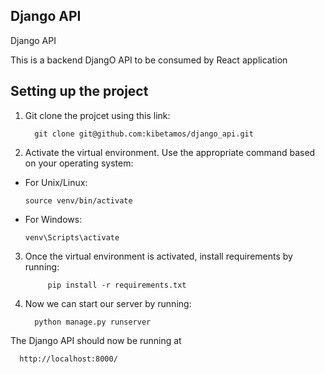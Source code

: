## Django API

Django API </br>


This is a backend DjangO API to be consumed by React application</br>

## Setting up the project 

1. Git clone the projcet using this link:

         git clone git@github.com:kibetamos/django_api.git

   

2. Activate the virtual environment. Use the appropriate command based on your operating system:

- For Unix/Linux:
  ```
  source venv/bin/activate
  ```

- For Windows:
  ```
  venv\Scripts\activate
  ```

3. Once the virtual environment is activated, install requirements by running:

            pip install -r requirements.txt

4. Now we can start our server by running:

         python manage.py runserver


The Django API should now be running at 

      http://localhost:8000/
